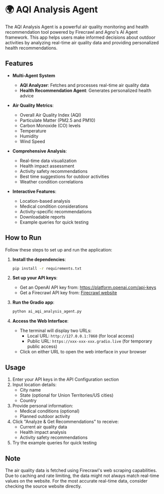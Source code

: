 # 🌍 AQI Analysis Agent

The AQI Analysis Agent is a powerful air quality monitoring and health recommendation tool powered by Firecrawl and Agno's AI Agent framework. This app helps users make informed decisions about outdoor activities by analyzing real-time air quality data and providing personalized health recommendations.

## Features

- **Multi-Agent System**
    - **AQI Analyzer**: Fetches and processes real-time air quality data
    - **Health Recommendation Agent**: Generates personalized health advice

- **Air Quality Metrics**:
  - Overall Air Quality Index (AQI)
  - Particulate Matter (PM2.5 and PM10)
  - Carbon Monoxide (CO) levels
  - Temperature
  - Humidity
  - Wind Speed

- **Comprehensive Analysis**:
  - Real-time data visualization
  - Health impact assessment
  - Activity safety recommendations
  - Best time suggestions for outdoor activities
  - Weather condition correlations

- **Interactive Features**:
  - Location-based analysis
  - Medical condition considerations
  - Activity-specific recommendations
  - Downloadable reports
  - Example queries for quick testing

## How to Run

Follow these steps to set up and run the application:

1. **Install the dependencies**:
    ```bash
    pip install -r requirements.txt
    ```

2. **Set up your API keys**:
    - Get an OpenAI API key from: https://platform.openai.com/api-keys
    - Get a Firecrawl API key from: [Firecrawl website](https://www.firecrawl.dev/app/api-keys)

3. **Run the Gradio app**:
    ```bash
    python ai_aqi_analysis_agent.py
    ```

4. **Access the Web Interface**:
    - The terminal will display two URLs:
      - Local URL: `http://127.0.0.1:7860` (for local access)
      - Public URL: `https://xxx-xxx-xxx.gradio.live` (for temporary public access)
    - Click on either URL to open the web interface in your browser

## Usage

1. Enter your API keys in the API Configuration section
2. Input location details:
   - City name
   - State (optional for Union Territories/US cities)
   - Country
3. Provide personal information:
   - Medical conditions (optional)
   - Planned outdoor activity
4. Click "Analyze & Get Recommendations" to receive:
   - Current air quality data
   - Health impact analysis
   - Activity safety recommendations
5. Try the example queries for quick testing

## Note

The air quality data is fetched using Firecrawl's web scraping capabilities. Due to caching and rate limiting, the data might not always match real-time values on the website. For the most accurate real-time data, consider checking the source website directly.
